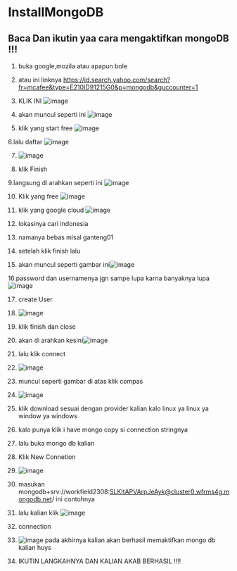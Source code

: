 # InstallMongoDB


## Baca Dan ikutin yaa cara mengaktifkan mongoDB !!!

1. buka google,mozila atau apapun bole

2. atau ini linknya https://id.search.yahoo.com/search?fr=mcafee&type=E210ID91215G0&p=mongodb&guccounter=1

3. KLIK INI ![image](https://github.com/PROYEKKK-2/InstallMongoDB/assets/94241597/667dcb4a-87f7-4cb6-9e44-a84003d92520)

4. akan muncul seperti ini ![image](https://github.com/PROYEKKK-2/InstallMongoDB/assets/94241597/d66f3634-b152-47d0-b2ab-f4fb7f02886e)

5. klik yang start free
   ![image](https://github.com/PROYEKKK-2/InstallMongoDB/assets/94241597/9c90ceb7-e44f-40b5-9468-af6f66ea54f5)

6.lalu daftar ![image](https://github.com/PROYEKKK-2/InstallMongoDB/assets/94241597/74997370-f4ae-4182-98a8-35b9e0684177)

7. ![image](https://github.com/PROYEKKK-2/InstallMongoDB/assets/94241597/b8a57176-3adb-4c14-b36a-798665e9404e)


8. klik Finish

9.langsung di arahkan seperti ini ![image](https://github.com/PROYEKKK-2/InstallMongoDB/assets/94241597/0f737df8-71ed-4265-a9fb-d14774278e9a)

10. Klik yang free ![image](https://github.com/PROYEKKK-2/InstallMongoDB/assets/94241597/579d9775-2151-4194-8fb1-7de88beef090)

11.  klik yang google cloud ![image](https://github.com/PROYEKKK-2/InstallMongoDB/assets/94241597/86260834-573d-4051-bfc8-ea0972a49260)

12.  lokasinya cari indonesia

13.  namanya bebas misal ganteng01

14.  setelah klik finish lalu

15.  akan muncul seperti gambar ini![image](https://github.com/PROYEKKK-2/InstallMongoDB/assets/94241597/e85c7026-59c2-43cd-8c38-2bfb7c6e94c4)

16.password dan usernamenya jgn sampe lupa karna banyaknya lupa![image](https://github.com/PROYEKKK-2/InstallMongoDB/assets/94241597/6b229888-c9ab-4005-abcc-4e1fc88303d5)

17. create User

18. ![image](https://github.com/PROYEKKK-2/InstallMongoDB/assets/94241597/e197987b-8273-4230-aca4-372c40518a5b)

19. klik finish dan close

20. akan di arahkan kesini![image](https://github.com/PROYEKKK-2/InstallMongoDB/assets/94241597/d9470ce2-8724-4d36-8dc2-a79e57d6e328)

21. lalu klik connect

22. ![image](https://github.com/PROYEKKK-2/InstallMongoDB/assets/94241597/5c875605-ab08-4cb5-867b-0148e707def7)

23. muncul seperti gambar di atas klik compas

24. ![image](https://github.com/PROYEKKK-2/InstallMongoDB/assets/94241597/82664477-8ceb-4d34-9c90-1a9f444bf1f5)

25. klik download sesuai dengan provider kalian kalo linux ya linux ya window ya windows

26. kalo punya klik i have mongo copy si connection stringnya

27. lalu buka mongo db kalian

28. Klik New Connetion

29. ![image](https://github.com/PROYEKKK-2/InstallMongoDB/assets/94241597/d3abaab9-b994-47d2-a482-b3366105f1ba)

30.  masukan mongodb+srv://workfield2308:SLKltAPVArpJeAyk@cluster0.wfrms4g.mongodb.net/ ini contohnya

31.  lalu kalian klik ![image](https://github.com/PROYEKKK-2/InstallMongoDB/assets/94241597/4c250635-de26-41d4-af01-603230908fee)

32.  connection

33.  ![image](https://github.com/PROYEKKK-2/InstallMongoDB/assets/94241597/44ea947d-9e43-485b-91c7-b8f048a1136d) pada akhirnya kalian akan berhasil memaktifkan mongo db kalian huys

34.    IKUTIN LANGKAHNYA DAN KALIAN AKAB BERHASIL !!!!










